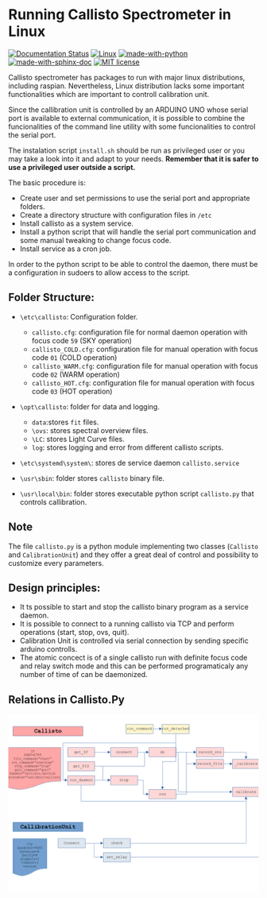 # Running Callisto Spectrometer in Linux

[![Documentation Status](https://readthedocs.org/projects/callistolinux/badge/?version=latest)](https://callistolinux.readthedocs.io/en/latest/?badge=latest)
[![Linux](https://svgshare.com/i/Zhy.svg)](https://svgshare.com/i/Zhy.svg)
[![made-with-python](https://img.shields.io/badge/Made%20with-Python-1f425f.svg)](https://www.python.org/)
[![made-with-sphinx-doc](https://img.shields.io/badge/Made%20with-Sphinx-1f425f.svg)](https://www.sphinx-doc.org/)
[![MIT license](https://img.shields.io/badge/License-MIT-blue.svg)](https://lbesson.mit-license.org/)


Callisto spectrometer has packages to run with major linux distributions, including raspian. Nevertheless, Linux distribution lacks some important functionalities which are important to controll calibration unit.

Since the callibration unit is controlled by an ARDUINO UNO whose serial port is available to external communication, it is possible to combine the funcionalities of the command line utility with some funcionalities to control the serial port.

The instalation script `install.sh` should be run as privileged user or you may take a look into it and adapt to your needs. **Remember that it is safer to use a privileged user outside a script.**

The basic procedure is:
- Create user and set permissions to use the serial port and appropriate folders.
- Create a directory structure with configuration files in `/etc`
- Install callisto as a system service.
- Install a python script that will handle the serial port communication and some manual tweaking to change focus code.
- Install service as a cron job.

In order to the python script to be able to control the daemon, there must be a configuration in sudoers to allow access to the script.

## Folder Structure:

- `\etc\callisto`: Configuration folder.
     - `callisto.cfg`: configuration file for normal daemon operation with focus code `59` (SKY operation)
     - `callisto_COLD.cfg`: configuration file for manual operation with focus code `01` (COLD operation)
     - `callisto_WARM.cfg`: configuration file for manual operation with focus code `02` (WARM operation)
     - `callisto_HOT.cfg`: configuration file for manual operation with focus code `03` (HOT operation)
- `\opt\callisto`: folder for data and logging.
     - `data`:stores `fit` files.
     - `\ovs`: stores spectral overview files.
     - `\LC`: stores Light Curve files.
     - `log`: stores logging and error from different callisto scripts.

- `\etc\systemd\system\`: stores de service daemon `callisto.service`
- `\usr\sbin`: folder stores `callisto` binary file.
- `\usr\local\bin`: folder stores executable python script `callisto.py` that controls callibration.

## Note

The file `callisto.py` is a python module implementing two classes (`Callisto` and `CalibrationUnit`) and they offer a great deal of control and possibility to customize every parameters.

## Design principles:

- It ts possible to start and stop the callisto binary program as a service daemon.
- It is possible to connect to a running callisto via TCP and perform operations (start, stop, ovs, quit).
- Calibration Unit is controlled via serial connection by sending specific arduino controlls.
- The atomic concect is of a single callisto run with definite focus code and relay switch mode and this can be performed programaticaly any number of time of can be daemonized.

## Relations in Callisto.Py

![Diagrama](./callistoDiagram.png)     
